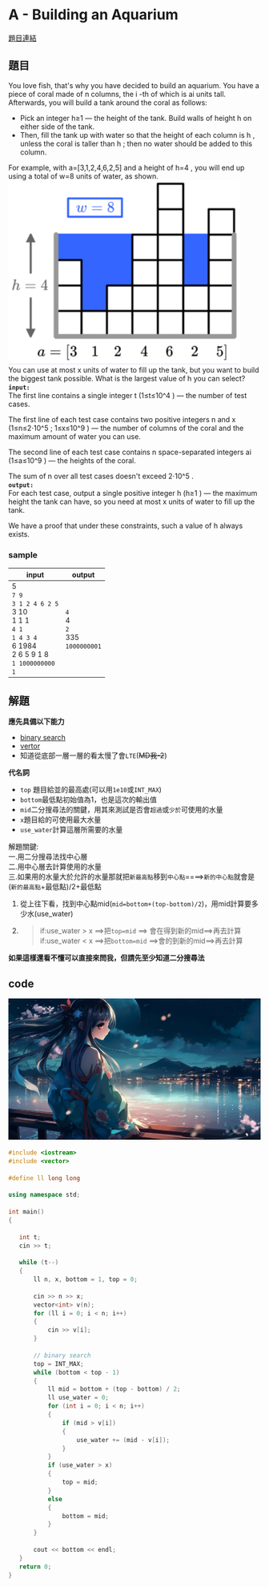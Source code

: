 # A - Building an Aquarium
[題目連結](https://vjudge.net/contest/588756#problem)  
## 題目
You love fish, that's why you have decided to build an aquarium. You have a piece of coral made of n
 columns, the i
-th of which is ai
 units tall. Afterwards, you will build a tank around the coral as follows:

* Pick an integer h≥1
 — the height of the tank. Build walls of height h
 on either side of the tank.
* Then, fill the tank up with water so that the height of each column is h
, unless the coral is taller than h
; then no water should be added to this column.  


For example, with a=[3,1,2,4,6,2,5]
 and a height of h=4
, you will end up using a total of w=8
 units of water, as shown.  
![](https://github.com/archie0732/CPEB1018/blob/main/picture/%E8%9E%A2%E5%B9%95%E6%93%B7%E5%8F%96%E7%95%AB%E9%9D%A2%202023-10-21%20100534.png)  
You can use at most x
 units of water to fill up the tank, but you want to build the biggest tank possible. What is the largest value of h
 you can select?  
**`input:`**    
The first line contains a single integer t
 (1≤t≤10^4
) — the number of test cases.

The first line of each test case contains two positive integers n
 and x
 (1≤n≤2⋅10^5
; 1≤x≤10^9
) — the number of columns of the coral and the maximum amount of water you can use.

The second line of each test case contains n
 space-separated integers ai
 (1≤a≤10^9
) — the heights of the coral.

The sum of n
 over all test cases doesn't exceed 2⋅10^5
.   
**`output:`**  
For each test case, output a single positive integer h
 (h≥1
) — the maximum height the tank can have, so you need at most x
 units of water to fill up the tank.

We have a proof that under these constraints, such a value of h
 always exists.  
 ### sample
 |input|output|
 |-----|------|
 |5<br>`7 9`<br>`3 1 2 4 6 2 5`<br>3 10<br>1 1 1<br>`4 1`<br>`1 4 3 4`<br>6 1984<br>2 6 5 9 1 8<br>`1 1000000000`<br>`1`|`4`<br>4<br>`2`<br>335<br>`1000000001`|   

 ## 解題
**應先具備以下能力**
* [binary search]()
* [vertor]()
* 知道從底部一層一層的看太慢了會`LTE`(~~MD我-2~~)

**代名詞**  
* `top` 題目給並的最高處(可以用`1e10`或`INT_MAX`)
* `bottom`最低點初始值為1，也是這次的輸出值
* `mid`二分搜尋法的關鍵，用其來測試是否會`超過`或`少於`可使用的水量
* `x`題目給的可使用最大水量
* `use_water`計算這層所需要的水量

解題關鍵:   
一.用二分搜尋法找中心層  
二.用中心層去計算使用的水量  
三.如果用的水量大於允許的水量那就把`新最高點`移到`中心點`====>`新的中心點`就會是(`新的最高點`+最低點)/2+最低點
1. 從上往下看，找到中心點mid(`mid=bottom+(top-bottom)/2`)，用mid計算要多少水(use_water)
2. >if:use_water > x  ==>把`top=mid`    ==> 會在得到新的mid==>再去計算  
   >if:use_water < x  ==>把`bottom=mid` ==>會的到新的mid==>再去計算
    
**如果這樣還看不懂可以直接來問我，但請先至少知道二分搜尋法**
 ## code
 ![](https://github.com/archie0732/CPEB1018/blob/main/picture/anime-7914238_1280.jpg)  
 ```cpp
#include <iostream>
#include <vector>

#define ll long long

using namespace std;

int main()
{

    int t;
    cin >> t;

    while (t--)
    {
        ll n, x, bottom = 1, top = 0;

        cin >> n >> x;
        vector<int> v(n);
        for (ll i = 0; i < n; i++)
        {
            cin >> v[i];
        }

        // binary search
        top = INT_MAX;
        while (bottom < top - 1)
        {
            ll mid = bottom + (top - bottom) / 2;
            ll use_water = 0;
            for (int i = 0; i < n; i++)
            {
                if (mid > v[i])
                {
                    use_water += (mid - v[i]);
                }
            }
            if (use_water > x)
            {
                top = mid;
            }
            else
            {
                bottom = mid;
            }
        }

        cout << bottom << endl;
    }
    return 0;
}
```
 

